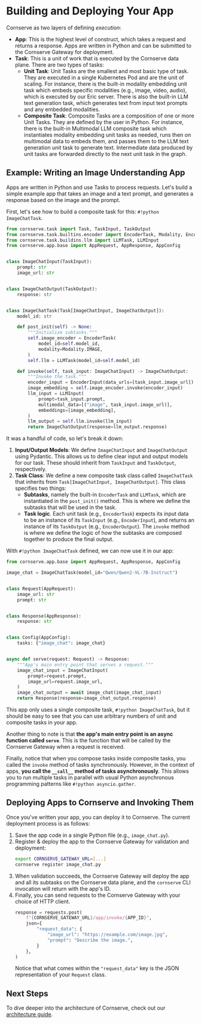 # Building and Deploying Your App

Cornserve as two layers of defining *execution*:

- **App**: This is the highest level of construct, which takes a request and returns a response. Apps are written in Python and can be submitted to the Cornserve Gateway for deployment.
- **Task**: This is a unit of work that is executed by the Cornserve data plane. There are two types of tasks:
    - **Unit Task**: Unit Tasks are the smallest and most basic type of task. They are executed in a single Kubernetes Pod and are the unit of scaling. For instance, there is the built-in modality embedding unit task which embeds specific modalities (e.g., image, video, audio), which is executed by our Eric server. There is also the built-in LLM text generation task, which generates text from input text prompts and any embedded modalities.
    - **Composite Task**: Composite Tasks are a composition of one or more Unit Tasks. They are defined by the user in Python. For instance, there is the built-in Multimodal LLM composite task which instantiates modality embedding unit tasks as needed, runs then on multimodal data to embeds them, and passes them to the LLM text generation unit task to generate text. Intermediate data produced by unit tasks are forwarded directly to the next unit task in the graph.

## Example: Writing an Image Understanding App

Apps are written in Python and use Tasks to process requests.
Let's build a simple example app that takes an image and a text prompt, and generates a response based on the image and the prompt.

First, let's see how to build a composite task for this: `#!python ImageChatTask`.

```python
from cornserve.task import Task, TaskInput, TaskOutput
from cornserve.task.builtins.encoder import EncoderTask, Modality, EncoderInput
from cornserve.task.buildins.llm import LLMTask, LLMInput
from cornserve.app.base import AppRequest, AppResponse, AppConfig


class ImageChatInput(TaskInput):
    prompt: str
    image_url: str


class ImageChatOutput(TaskOutput):
    response: str


class ImageChatTask(Task[ImageChatInput, ImageChatOutput]):
    model_id: str

    def post_init(self) -> None:
        """Initialize subtasks."""
        self.image_encoder = EncoderTask(
            model_id=self.model_id,
            modality=Modality.IMAGE,
        )
        self.llm = LLMTask(model_id=self.model_id)

    def invoke(self, task_input: ImageChatInput) -> ImageChatOutput:
        """Invoke the task."""
        encoder_input = EncoderInput(data_urls=[task_input.image_url])
        image_embedding = self.image_encoder.invoke(encoder_input)
        llm_input = LLMInput(
            prompt=task_input.prompt,
            multimodal_data=[("image", task_input.image_url)],
            embeddings=[image_embedding],
        )
        llm_output = self.llm.invoke(llm_input)
        return ImageChatOutput(response=llm_output.response)
```

It was a handful of code, so let's break it down:

1. **Input/Output Models**: We define `ImageChatInput` and `ImageChatOutput` using Pydantic. This allows us to define clear input and output models for our task. These should inherit from `TaskInput` and `TaskOutput`, respectively.
2. **Task Class**: We define a new composite task class called `ImageChatTask` that inherits from `Task[ImageChatInput, ImageChatOutput]`. This class specifies two things:
    - **Subtasks**, namely the built-in `EncoderTask` and `LLMTask`, which are instantiated in the `post_init()` method. This is where we define the subtasks that will be used in the task.
    - **Task logic**. Each unit task (e.g., `EncoderTask`) expects its input data to be an instance of its `TaskInput` (e.g., `EncoderInput`), and returns an instance of its `TaskOutput` (e.g., `EncoderOutput`). The `invoke` method is where we define the logic of how the subtasks are composed together to produce the final output.

With `#!python ImageChatTask` defined, we can now use it in our app:

```python
from cornserve.app.base import AppRequest, AppResponse, AppConfig

image_chat = ImageChatTask(model_id="Qwen/Qwen2-VL-7B-Instruct")


class Request(AppRequest):
    image_url: str
    prompt: str


class Response(AppResponse):
    response: str


class Config(AppConfig):
    tasks: {"image_chat": image_chat}


async def serve(request: Request) -> Response:
    """App's main entry point that serves a request."""
    image_chat_input = ImageChatInput(
        prompt=request.prompt,
        image_url=request.image_url,
    )
    image_chat_output = await image_chat(image_chat_input)
    return Response(response=image_chat_output.response)
```

This app only uses a single composite task, `#!python ImageChatTask`, but it should be easy to see that you can use arbitrary numbers of unit and composite tasks in your app.

Another thing to note is that **the app's main entry point is an async function called `serve`**.
This is the function that will be called by the Cornserve Gateway when a request is received.

Finally, notice that when you compose tasks inside composite tasks, you called the `invoke` method of tasks synchronously.
However, in the context of apps, **you call the `__call__` method of tasks asynchronously**.
This allows you to run multiple tasks in parallel with usual Python asynchronous programming patterns like `#!python asyncio.gather`.

## Deploying Apps to Cornserve and Invoking Them

Once you've written your app, you can deploy it to Cornserve.
The current deployment process is as follows:

1. Save the app code in a single Python file (e.g., `image_chat.py`).
2. Register & deploy the app to the Cornserve Gateway for validation and deployment:
    ```bash
    export CORNSERVE_GATEWAY_URL=[...]
    cornserve register image_chat.py
    ```
3. When validation succeeds, the Cornserve Gateway will deploy the app and all its subtasks on the Cornserve data plane, and the `cornserve` CLI invocation will return with the app's ID.
4. Finally, you can send requests to the Cornserve Gateway with your choice of HTTP client.
    ```python
    response = requests.post(
        f"{CORNSERVE_GATEWAY_URL}/app/invoke/{APP_ID}",
        json={
            "request_data": {
                "image_url": "https://example.com/image.jpg",
                "prompt": "Describe the image.",
            }
        },
    )
    ```
    Notice that what comes within the `"request_data"` key is the JSON representation of your `Request` class.

## Next Steps

To dive deeper into the architecture of Cornserve, check out our [architecture guide](../architecture/index.md).

